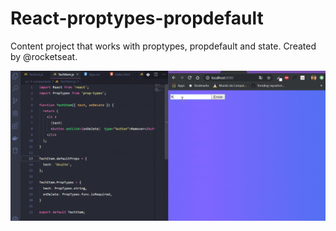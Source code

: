 # React-proptypes-propdefault

Content project that works with proptypes, propdefault and state. Created by @rocketseat.

![alt text](https://raw.githubusercontent.com/thurdelima/React-proptypes-propdefault/master/reactsimple.gif)
